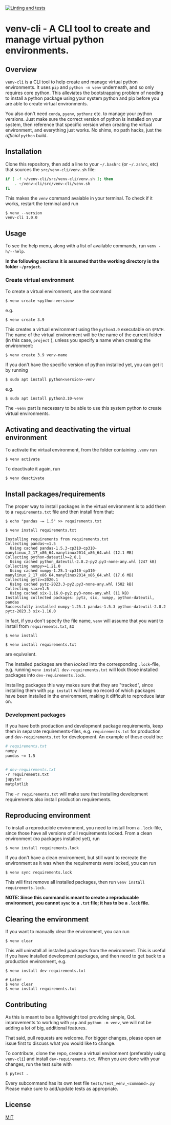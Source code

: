 [![Linting and tests](https://github.com/SallingGroup-AI-and-ML/venv-cli/actions/workflows/run_tests.yml/badge.svg)](https://github.com/SallingGroup-AI-and-ML/venv-cli/actions/workflows/run_tests.yml)

# venv-cli - A CLI tool to create and manage virtual python environments.

## Overview
`venv-cli` is a CLI tool to help create and manage virtual python environments.
It uses `pip` and `python -m venv` underneath, and so only requires core python. This alleviates the bootstrapping problem of needing to install a python package using your system python and pip before you are able to create virtual environments.

You also don't need `conda`, `pyenv`, `pythonz` etc. to manage your python versions. Just make sure the correct version of python is installed on your system, then reference that specific version when creating the virtual environment, and everything just works. No shims, no path hacks, just the _official_ `python` build.

## Installation

Clone this repository, then add a line to your `~/.bashrc` (or `~/.zshrc`, etc) that sources the `src/venv-cli/venv.sh` file:

```bash
if [ -f ~/venv-cli/src/venv-cli/venv.sh ]; then
    . ~/venv-cli/src/venv-cli/venv.sh
fi
```

This makes the `venv` command avaiable in your terminal. To check if it works, restart the terminal and run
```console
$ venv --version
venv-cli 1.0.0
```

## Usage

To see the help menu, along with a list of available commands, run `venv -h/--help`.

**In the following sections it is assumed that the working directory is the folder `~/project`.**
### Create virtual environment
To create a virtual environment, use the command
```console
$ venv create <python-version>
```
e.g.
```console
$ venv create 3.9
```

This creates a virtual environment using the `python3.9` executable on `$PATH`. The name of the virtual environment will be the name of the current folder (in this case, `project` ), unless you specify a name when creating the environment:

```console
$ venv create 3.9 venv-name
```

If you don't have the specific version of python installed yet, you can get it by running
```console
$ sudo apt install python<version>-venv
```
e.g.
```console
$ sudo apt install python3.10-venv
```

The `-venv` part is necessary to be able to use this system python to create virtual environments.

## Activating and deactivating the virtual environment
To activate the virtual environment, from the folder containing `.venv` run
```console
$ venv activate
```

To deactivate it again, run
```console
$ venv deactivate
```

## Install packages/requirements
The proper way to install packages in the virtual environment is to add them to a `requirements.txt` file and then install from that:

```console
$ echo "pandas ~= 1.5" >> requirements.txt

$ venv install requirements.txt

Installing requirements from requirements.txt
Collecting pandas~=1.5
  Using cached pandas-1.5.3-cp310-cp310-manylinux_2_17_x86_64.manylinux2014_x86_64.whl (12.1 MB)
Collecting python-dateutil>=2.8.1
  Using cached python_dateutil-2.8.2-py2.py3-none-any.whl (247 kB)
Collecting numpy>=1.21.0
  Using cached numpy-1.25.1-cp310-cp310-manylinux_2_17_x86_64.manylinux2014_x86_64.whl (17.6 MB)
Collecting pytz>=2020.1
  Using cached pytz-2023.3-py2.py3-none-any.whl (502 kB)
Collecting six>=1.5
  Using cached six-1.16.0-py2.py3-none-any.whl (11 kB)
Installing collected packages: pytz, six, numpy, python-dateutil, pandas
Successfully installed numpy-1.25.1 pandas-1.5.3 python-dateutil-2.8.2 pytz-2023.3 six-1.16.0
```

In fact, if you don't specify the file name, `venv` will assume that you want to install from `requirements.txt`, so
```console
$ venv install

$ venv install requirements.txt
```
are equivalent.

The installed packages are then _locked_ into the corresponding `.lock`-file, e.g. running `venv install dev-requirements.txt` will lock those installed packages into `dev-requirements.lock`.

Installing packages this way makes sure that they are "tracked", since installing them with `pip install` will keep no record of which packages have been installed in the environment, making it difficult to reproduce later on.

### Development packages
If you have both production and development package requirements, keep them in separate requirements-files, e.g. `requirements.txt` for production and `dev-requirements.txt` for development. An example of these could be:
```bash
# requirements.txt
numpy
pandas ~= 1.5


# dev-requirements.txt
-r requirements.txt
jupyter
matplotlib
```

The `-r requirements.txt` will make sure that installing development requirements also install production requirements.

## Reproducing environment
To install a reproducible environment, you need to install from a `.lock`-file, since those have all versions of all requirements locked. From a clean environment (no packages installed yet), run
```console
$ venv install requirements.lock
```

If you don't have a clean environment, but still want to recreate the environment as it was when the requirements were locked, you can run
```console
$ venv sync requirements.lock
```

This will first remove all installed packages, then run `venv install requirements.lock`.

**NOTE: Since this command is meant to create a reproducable environment, you cannot `sync` to a `.txt` file; it has to be a `.lock` file.**

## Clearing the environment
If you want to manually clear the environment, you can run
```console
$ venv clear
```

This will uninstall all installed packages from the environment. This is useful if you have installed development packages, and then need to get back to a production environment, e.g.

```console
$ venv install dev-requirements.txt

# Later
$ venv clear
$ venv install requirements.txt
```

## Contributing

As this is meant to be a lightweight tool providing simple, QoL improvements to working with `pip` and `python -m venv`, we will not be adding a lot of big, additional features.

That said, pull requests are welcome. For bigger changes, please open an issue first to discuss what you would like to change.

To contribute, clone the repo, create a virtual environment (preferably using `venv-cli`) and install `dev-requirements.txt`. When you are done with your changes, run the test suite with
```console
$ pytest .
```

Every subcommand has its own test file `tests/test_venv_<command>.py` Please make sure to add/update tests as appropriate.

## License

[MIT](https://choosealicense.com/licenses/mit/)
